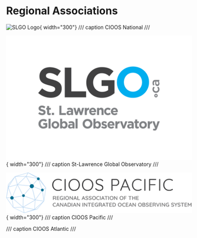 # Regional Associations

![SLGO Logo](./assets/logos/cioos-national-color.svg){ width="300"}
/// caption
CIOOS National
///

![SLGO Logo](./assets/logos/SLGO_Logo.png){ width="300"}
/// caption
St-Lawrence Global Observatory
///

![CIOOS Pacific](./assets/logos/pacific_en.png){ width="300"}
/// caption
CIOOS Pacific
///

/// caption
CIOOS Atlantic
///